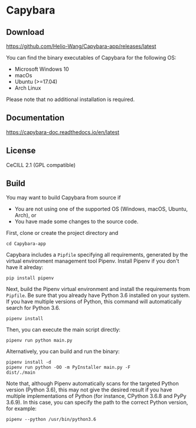 #  Capybara

## Download

https://github.com/Helio-Wang/Capybara-app/releases/latest

You can find the binary executables of Capybara for the following OS:
- Microsoft Windows 10
- macOs
- Ubuntu (>=17.04)
- Arch Linux

Please note that no additional installation is required.


## Documentation

https://capybara-doc.readthedocs.io/en/latest


## License

CeCILL 2.1 (GPL compatible)


## Build

You may want to build Capybara from source if
- You are not using one of the supported OS (Windows, macOS, Ubuntu, Arch), or
- You have made some changes to the source code.


First, clone or create the project directory and
```
cd Capybara-app
```

Capybara includes a `Pipfile` specifying all requirements, generated by the virtual environment management tool Pipenv. Install Pipenv if you don't have it alreday:
```
pip install pipenv
```

Next, build the Pipenv virtual environment and install the requirements from `Pipfile`. Be sure that you already have Python 3.6 installed on your system. If you have multiple versions of Python, this command will automatically search for Python 3.6.
```
pipenv install
```

Then, you can execute the main script directly:
```
pipenv run python main.py
```

Alternatively, you can build and run the binary:
```
pipenv install -d
pipenv run python -OO -m PyInstaller main.py -F
dist/./main
```

Note that, although Pipenv automatically scans for the targeted Python version (Python 3.6), this may not give the desired result if you have multiple implementations of Python (for instance, CPython 3.6.8 and PyPy 3.6.9). In this case, you can specify the path to the correct Python version, for example:
```
pipenv --python /usr/bin/python3.6
```


